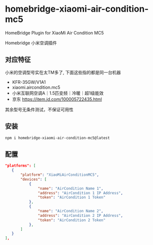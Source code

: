 # homebridge-xiaomi-air-condition-mc5

HomeBridge Plugin for XiaoMi Air Condition MC5

Homebridge 小米空调插件

## 对应特征
小米的空调型号实在太TM多了, 下面这些指的都是同一台机器
- KFR-35GW/V1A1
- xiaomi.aircondition.mc5
- 小米互联网空调A｜1.5匹变频｜冷暖｜超1级能效
- 京东 https://item.jd.com/100005722435.html

其余型号无条件测试，不保证可用性

## 安装
```bash
npm i homebridge-xiaomi-air-condition-mc5@latest
```

## 配置
```json
"platforms": [
   {
       "platform": "XiaoMiAirConditionMC5",
       "devices": [
           {
               "name": "AirCondition Name 1",
               "address": "AirCondition 1 IP Address",
               "token": "AirCondition 1 Token"
           },
           {
               "name": "AirCondition Name 2",
               "address": "AirCondition 2 IP Address",
               "token": "AirCondition 2 Token"
           },
       ]
   }
],
```

